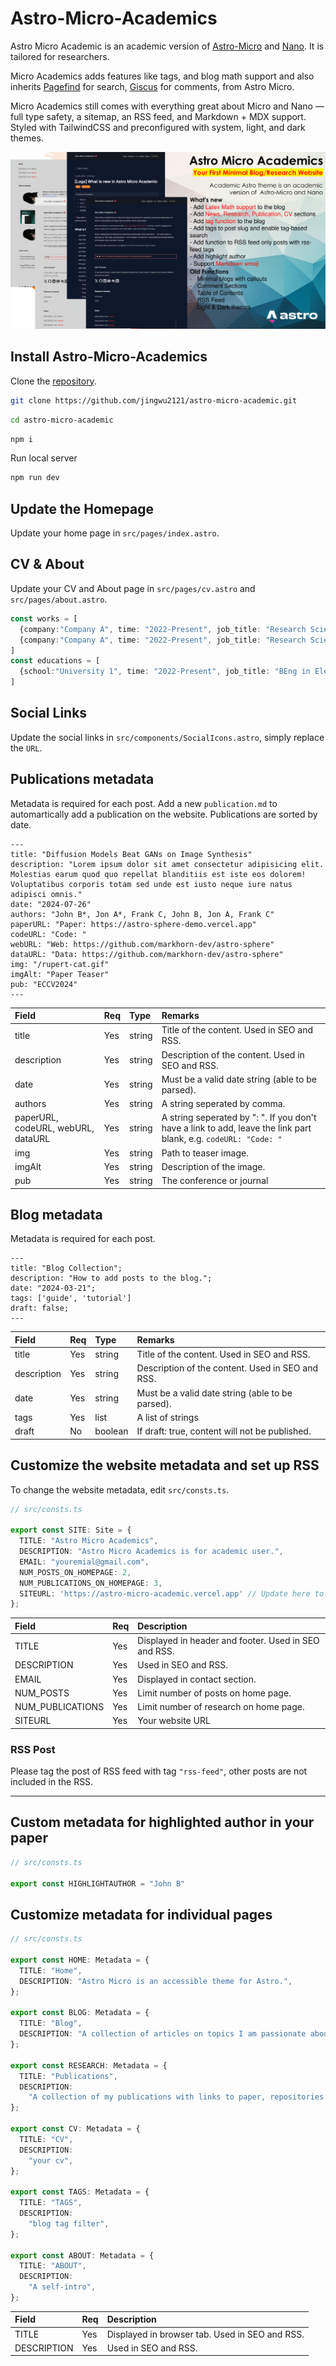 # Astro-Micro-Academics 
Astro Micro Academic is an academic version of [Astro-Micro](https://github.com/trevortylerlee/astro-micro) and [Nano](https://astro-nano-demo.vercel.app/). 
It is tailored for researchers. 

Micro Academics adds features like tags, and blog math support and also inherits [Pagefind](https://pagefind.app/) for search, [Giscus](https://giscus.app/) for comments, from Astro Micro.

Micro Academics still comes with everything great about Micro and Nano — full type safety, a sitemap, an RSS feed, and Markdown + MDX support. Styled with TailwindCSS and preconfigured with system, light, and dark themes.

![teaser](./assets/teaser-1.png)

## Install Astro-Micro-Academics 

Clone the [repository](https://github.com/jingwu2121/astro-micro-academic).

```sh
git clone https://github.com/jingwu2121/astro-micro-academic.git
```

```sh
cd astro-micro-academic
```

```sh
npm i
```

Run local server
```sh
npm run dev
```

## Update the Homepage

Update your home page in `src/pages/index.astro`.


## CV & About

Update your CV and About page in `src/pages/cv.astro` and `src/pages/about.astro`.

```ts
const works = [
  {company:"Company A", time: "2022-Present", job_title: "Research Scientist", location: "London, UK", description: "Your Notes about the job"},
  {company:"Company A", time: "2022-Present", job_title: "Research Scientist", location: "London, UK", description: "Your Notes about the job"},
]
const educations = [
  {school:"University 1", time: "2022-Present", job_title: "BEng in Electronic Information Engineering", location: "London, UK", description: "Your Notes about the study"},
]
```

## Social Links

Update the social links in `src/components/SocialIcons.astro`, simply replace the `URL`.   

## Publications metadata

Metadata is required for each post. Add a new `publication.md` to automartically add a publication on the website. Publications are sorted by date. 

```astro
---
title: "Diffusion Models Beat GANs on Image Synthesis"
description: "Lorem ipsum dolor sit amet consectetur adipisicing elit. Molestias earum quod quo repellat blanditiis est iste eos dolorem! Voluptatibus corporis totam sed unde est iusto neque iure natus adipisci omnis."
date: "2024-07-26"
authors: "John B*, Jon A*, Frank C, John B, Jon A, Frank C"
paperURL: "Paper: https://astro-sphere-demo.vercel.app"
codeURL: "Code: "
webURL: "Web: https://github.com/markhorn-dev/astro-sphere"
dataURL: "Data: https://github.com/markhorn-dev/astro-sphere"
img: "/rupert-cat.gif"
imgAlt: "Paper Teaser"
pub: "ECCV2024"
---
```

| Field       | Req | Type    | Remarks                                          |
| :---------- | :-- | :------ | :----------------------------------------------- |
| title       | Yes | string  | Title of the content. Used in SEO and RSS.       |
| description | Yes | string  | Description of the content. Used in SEO and RSS. |
| date        | Yes | string  | Must be a valid date string (able to be parsed). |
| authors   | Yes | string  | A string seperated by comma. |
| paperURL, codeURL, webURL, dataURL | Yes | string  | A string seperated by ": ". If you don't have a link to add, leave the link part blank, e.g. `codeURL: "Code: "` |
| img       | Yes | string  | Path to teaser image.    |
| imgAlt | Yes | string  | Description of the image. |
| pub        | Yes | string  | The conference or journal |

## Blog metadata

Metadata is required for each post.

```astro
---
title: "Blog Collection";
description: "How to add posts to the blog.";
date: "2024-03-21";
tags: ['guide', 'tutorial']
draft: false;
---
```

| Field       | Req | Type    | Remarks                                          |
| :---------- | :-- | :------ | :----------------------------------------------- |
| title       | Yes | string  | Title of the content. Used in SEO and RSS.       |
| description | Yes | string  | Description of the content. Used in SEO and RSS. |
| date        | Yes | string  | Must be a valid date string (able to be parsed). |
| tags        | Yes | list  | A list of strings |
| draft       | No  | boolean | If draft: true, content will not be published.   |

## Customize the website metadata and set up RSS 

To change the website metadata, edit `src/consts.ts`.

```ts
// src/consts.ts

export const SITE: Site = {
  TITLE: "Astro Micro Academics",
  DESCRIPTION: "Astro Micro Academics is for academic user.",
  EMAIL: "youremial@gmail.com",
  NUM_POSTS_ON_HOMEPAGE: 2,
  NUM_PUBLICATIONS_ON_HOMEPAGE: 3,
  SITEURL: 'https://astro-micro-academic.vercel.app' // Update here to link the RSS icon to your website RSS
};
```

| Field        | Req | Description                                          |
| :----------- | :-- | :--------------------------------------------------- |
| TITLE        | Yes | Displayed in header and footer. Used in SEO and RSS. |
| DESCRIPTION  | Yes | Used in SEO and RSS.                                 |
| EMAIL        | Yes | Displayed in contact section.                        |
| NUM_POSTS    | Yes | Limit number of posts on home page.                  |
| NUM_PUBLICATIONS | Yes | Limit number of research on home page.               |
| SITEURL | Yes | Your website URL              |

### RSS Post

Please tag the post of RSS feed with tag `"rss-feed"`, other posts are not included in the RSS. 

---

## Custom metadata for highlighted author in your paper

```ts
// src/consts.ts

export const HIGHLIGHTAUTHOR = "John B"
```

## Customize metadata for individual pages

```ts
// src/consts.ts

export const HOME: Metadata = {
  TITLE: "Home",
  DESCRIPTION: "Astro Micro is an accessible theme for Astro.",
};

export const BLOG: Metadata = {
  TITLE: "Blog",
  DESCRIPTION: "A collection of articles on topics I am passionate about.",
};

export const RESEARCH: Metadata = {
  TITLE: "Publications",
  DESCRIPTION:
    "A collection of my publications with links to paper, repositories and live demos.",
};

export const CV: Metadata = {
  TITLE: "CV",
  DESCRIPTION:
    "your cv",
};

export const TAGS: Metadata = {
  TITLE: "TAGS",
  DESCRIPTION:
    "blog tag filter",
};

export const ABOUT: Metadata = {
  TITLE: "ABOUT",
  DESCRIPTION:
    "A self-intro",
};
```

| Field       | Req | Description                                    |
| :---------- | :-- | :--------------------------------------------- |
| TITLE       | Yes | Displayed in browser tab. Used in SEO and RSS. |
| DESCRIPTION | Yes | Used in SEO and RSS.                           |
